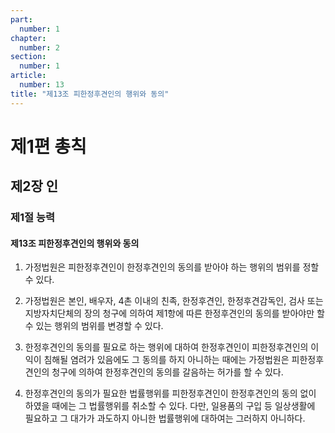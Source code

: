 ```yaml
---
part:
  number: 1
chapter:
  number: 2
section:
  number: 1
article:
  number: 13
title: "제13조 피한정후견인의 행위와 동의"
---
```


# 제1편 총칙

## 제2장 인

### 제1절 능력

#### 제13조 피한정후견인의 행위와 동의

1. 가정법원은 피한정후견인이 한정후견인의 동의를 받아야 하는 행위의 범위를 정할 수 있다.

2. 가정법원은 본인, 배우자, 4촌 이내의 친족, 한정후견인, 한정후견감독인, 검사 또는 지방자치단체의 장의 청구에 의하여 제1항에 따른 한정후견인의 동의를 받아야만 할 수 있는 행위의 범위를 변경할 수 있다.

3. 한정후견인의 동의를 필요로 하는 행위에 대하여 한정후견인이 피한정후견인의 이익이 침해될 염려가 있음에도 그 동의를 하지 아니하는 때에는 가정법원은 피한정후견인의 청구에 의하여 한정후견인의 동의를 갈음하는 허가를 할 수 있다.

4. 한정후견인의 동의가 필요한 법률행위를 피한정후견인이 한정후견인의 동의 없이 하였을 때에는 그 법률행위를 취소할 수 있다. 다만, 일용품의 구입 등 일상생활에 필요하고 그 대가가 과도하지 아니한 법률행위에 대하여는 그러하지 아니하다.
